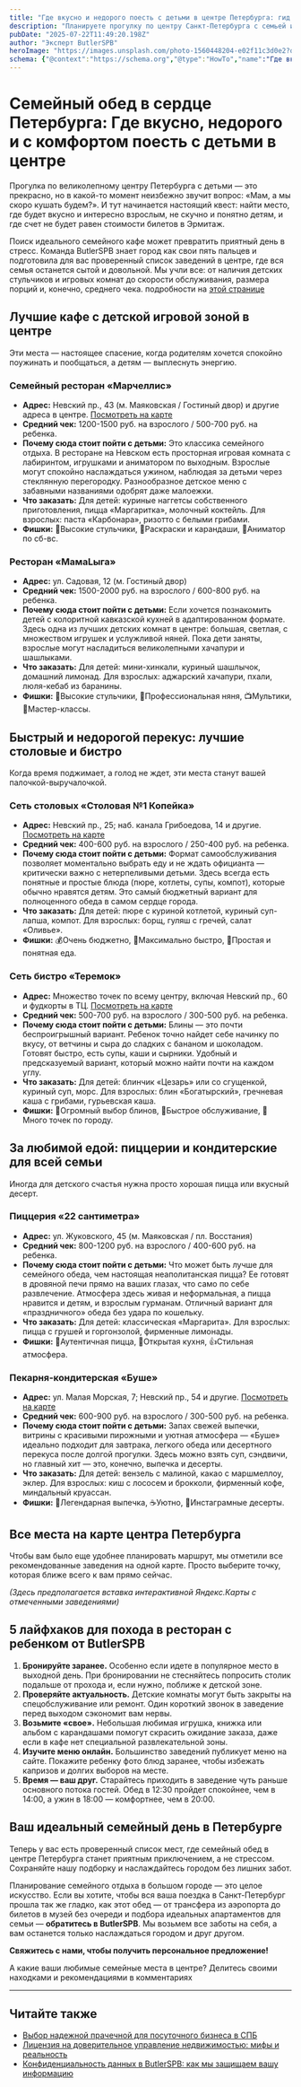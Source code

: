 ```yaml
---
title: "Где вкусно и недорого поесть с детьми в центре Петербурга: гид от ButlerSPB"
description: "Планируете прогулку по центру Санкт-Петербурга с семьей и ищете место для обеда, которое не ударит по кошельку и понравится маленьким гурманам? Ваш верный помощник ButlerSPB подготовил подборку проверенных кафе и ресторанов, где вас ждут вкусные блюда, приятные цены и гостеприимная атмосфера для гостей с детьми. Откройте наш гид по лучшим семейным заведениям в сердце города!"
pubDate: "2025-07-22T11:49:20.198Z"
author: "Эксперт ButlerSPB"
heroImage: "https://images.unsplash.com/photo-1560448204-e02f11c3d0e2?q=80&w=2070&auto=format&fit=crop"
schema: {"@context":"https://schema.org","@type":"HowTo","name":"Где вкусно и недорого поесть с детьми в центре Петербурга: гид от ButlerSPB","description":"Планируете прогулку по центру Санкт-Петербурга с семьей и ищете место для обеда, которое не ударит по кошельку и понравится маленьким гурманам? Ваш верный помощник ButlerSPB подготовил подборку проверенных кафе и ресторанов, где вас ждут вкусные блюда, приятные цены и гостеприимная атмосфера для гостей с детьми. Откройте наш гид по лучшим семейным заведениям в сердце города!","image":{"@type":"ImageObject","url":"https://images.unsplash.com/photo-1560448204-e02f11c3d0e2?q=80&w=2070&auto=format&fit=crop"},"aggregateRating":{"@type":"AggregateRating","ratingValue":"4.7","reviewCount":312,"bestRating":"5","worstRating":"1"},"publisher":{"@type":"Organization","name":"Блог ButlerSPB","logo":{"@type":"ImageObject","url":"https://butlerspb-blog.netlify.app/favicon.ico"}},"mainEntityOfPage":{"@type":"WebPage","@id":"https://butlerspb-blog.netlify.app/blog/gde-vkusno-i-nedorogo-poest-s-detmi-v-centre-goroda/"}}
---
```


# Семейный обед в сердце Петербурга: Где вкусно, недорого и с комфортом поесть с детьми в центре

Прогулка по великолепному центру Петербурга с детьми — это прекрасно, но в какой-то момент неизбежно звучит вопрос: «Мам, а мы скоро кушать будем?». И тут начинается настоящий квест: найти место, где будет вкусно и интересно взрослым, не скучно и понятно детям, и где счет не будет равен стоимости билетов в Эрмитаж.

Поиск идеального семейного кафе может превратить приятный день в стресс. Команда ButlerSPB знает город как свои пять пальцев и подготовила для вас проверенный список заведений в центре, где вся семья останется сытой и довольной. Мы учли все: от наличия детских стульчиков и игровых комнат до скорости обслуживания, размера порций и, конечно, среднего чека. подробности на <a href="https://butlerspb.ru/rent" target="_blank" rel="nofollow">этой странице</a>

## Лучшие кафе с детской игровой зоной в центре

Эти места — настоящее спасение, когда родителям хочется спокойно поужинать и пообщаться, а детям — выплеснуть энергию.

### Семейный ресторан «Марчеллис»

*   **Адрес:** Невский пр., 43 (м. Маяковская / Гостиный двор) и другие адреса в центре. [Посмотреть на карте](https://yandex.ru/maps)
*   **Средний чек:** 1200-1500 руб. на взрослого / 500-700 руб. на ребенка.
*   **Почему сюда стоит пойти с детьми:** Это классика семейного отдыха. В ресторане на Невском есть просторная игровая комната с лабиринтом, игрушками и аниматором по выходным. Взрослые могут спокойно наслаждаться ужином, наблюдая за детьми через стеклянную перегородку. Разнообразное детское меню с забавными названиями одобрят даже малоежки.
*   **Что заказать:** Для детей: куриные наггетсы собственного приготовления, пицца «Маргаритка», молочный коктейль. Для взрослых: паста «Карбонара», ризотто с белыми грибами.
*   **Фишки:** 👶Высокие стульчики, 🎨Раскраски и карандаши, 🧸Аниматор по сб-вс.

### Ресторан «МамаLыга»

*   **Адрес:** ул. Садовая, 12 (м. Гостиный двор)
*   **Средний чек:** 1500-2000 руб. на взрослого / 600-800 руб. на ребенка.
*   **Почему сюда стоит пойти с детьми:** Если хочется познакомить детей с колоритной кавказской кухней в адаптированном формате. Здесь одна из лучших детских комнат в центре: большая, светлая, с множеством игрушек и услужливой няней. Пока дети заняты, взрослые могут насладиться великолепными хачапури и шашлыками.
*   **Что заказать:** Для детей: мини-хинкали, куриный шашлычок, домашний лимонад. Для взрослых: аджарский хачапури, пхали, люля-кебаб из баранины.
*   **Фишки:** 👶Высокие стульчики, 🧸Профессиональная няня, 📺Мультики, 🎨Мастер-классы.

## Быстрый и недорогой перекус: лучшие столовые и бистро

Когда время поджимает, а голод не ждет, эти места станут вашей палочкой-выручалочкой.

### Сеть столовых «Столовая №1 Копейка»

*   **Адрес:** Невский пр., 25; наб. канала Грибоедова, 14 и другие. [Посмотреть на карте](https://yandex.ru/maps)
*   **Средний чек:** 400-600 руб. на взрослого / 250-400 руб. на ребенка.
*   **Почему сюда стоит пойти с детьми:** Формат самообслуживания позволяет моментально выбрать еду и не ждать официанта — критически важно с нетерпеливыми детьми. Здесь всегда есть понятные и простые блюда (пюре, котлеты, супы, компот), которые обычно нравятся детям. Это самый бюджетный вариант для полноценного обеда в самом сердце города.
*   **Что заказать:** Для детей: пюре с куриной котлетой, куриный суп-лапша, компот. Для взрослых: борщ, гуляш с гречей, салат «Оливье».
*   **Фишки:** 💰Очень бюджетно, 🏃Максимально быстро, 🥣Простая и понятная еда.

### Сеть бистро «Теремок»

*   **Адрес:** Множество точек по всему центру, включая Невский пр., 60 и фудкорты в ТЦ. [Посмотреть на карте](https://yandex.ru/maps)
*   **Средний чек:** 500-700 руб. на взрослого / 300-500 руб. на ребенка.
*   **Почему сюда стоит пойти с детьми:** Блины — это почти беспроигрышный вариант. Ребенок точно найдет себе начинку по вкусу, от ветчины и сыра до сладких с бананом и шоколадом. Готовят быстро, есть супы, каши и сырники. Удобный и предсказуемый вариант, который можно найти почти на каждом углу.
*   **Что заказать:** Для детей: блинчик «Цезарь» или со сгущенкой, куриный суп, морс. Для взрослых: блин «Богатырский», гречневая каша с грибами, гурьевская каша.
*   **Фишки:** 🥞Огромный выбор блинов, 🏃Быстрое обслуживание, 📍Много точек по городу.

## За любимой едой: пиццерии и кондитерские для всей семьи

Иногда для детского счастья нужна просто хорошая пицца или вкусный десерт.

### Пиццерия «22 сантиметра»

*   **Адрес:** ул. Жуковского, 45 (м. Маяковская / пл. Восстания)
*   **Средний чек:** 800-1200 руб. на взрослого / 400-600 руб. на ребенка.
*   **Почему сюда стоит пойти с детьми:** Что может быть лучше для семейного обеда, чем настоящая неаполитанская пицца? Ее готовят в дровяной печи прямо на ваших глазах, что само по себе развлечение. Атмосфера здесь живая и неформальная, а пицца нравится и детям, и взрослым гурманам. Отличный вариант для «праздничного» обеда без удара по кошельку.
*   **Что заказать:** Для детей: классическая «Маргарита». Для взрослых: пицца с грушей и горгонзолой, фирменные лимонады.
*   **Фишки:** 🍕Аутентичная пицца, 👀Открытая кухня, 👍Стильная атмосфера.

### Пекарня-кондитерская «Буше»

*   **Адрес:** ул. Малая Морская, 7; Невский пр., 54 и другие. [Посмотреть на карте](https://yandex.ru/maps)
*   **Средний чек:** 600-900 руб. на взрослого / 300-500 руб. на ребенка.
*   **Почему сюда стоит пойти с детьми:** Запах свежей выпечки, витрины с красивыми пирожными и уютная атмосфера — «Буше» идеально подходит для завтрака, легкого обеда или десертного перекуса после долгой прогулки. Здесь можно взять суп, сэндвичи, но главный хит — это, конечно, выпечка и десерты.
*   **Что заказать:** Для детей: вензель с малиной, какао с маршмеллоу, эклер. Для взрослых: киш с лососем и брокколи, фирменный кофе, миндальный круассан.
*   **Фишки:** 🥐Легендарная выпечка, ☕Уютно, 🍰Инстаграмные десерты.

## Все места на карте центра Петербурга

Чтобы вам было еще удобнее планировать маршрут, мы отметили все рекомендованные заведения на одной карте. Просто выберите точку, которая ближе всего к вам прямо сейчас.

*(Здесь предполагается вставка интерактивной Яндекс.Карты с отмеченными заведениями)*

## 5 лайфхаков для похода в ресторан с ребенком от ButlerSPB

1.  **Бронируйте заранее.** Особенно если идете в популярное место в выходной день. При бронировании не стесняйтесь попросить столик подальше от прохода и, если нужно, поближе к детской зоне.
2.  **Проверяйте актуальность.** Детские комнаты могут быть закрыты на спецобслуживание или ремонт. Один короткий звонок в заведение перед выходом сэкономит вам нервы.
3.  **Возьмите «свое».** Небольшая любимая игрушка, книжка или альбом с карандашами помогут скрасить ожидание заказа, даже если в кафе нет специальной развлекательной зоны.
4.  **Изучите меню онлайн.** Большинство заведений публикует меню на сайте. Покажите ребенку фото блюд заранее, чтобы избежать капризов и долгих выборов на месте.
5.  **Время — ваш друг.** Старайтесь приходить в заведение чуть раньше основного потока гостей. Обед в 12:30 пройдет спокойнее, чем в 14:00, а ужин в 18:00 — комфортнее, чем в 20:00.

## Ваш идеальный семейный день в Петербурге

Теперь у вас есть проверенный список мест, где семейный обед в центре Петербурга станет приятным приключением, а не стрессом. Сохраняйте нашу подборку и наслаждайтесь городом без лишних забот.

Планирование семейного отдыха в большом городе — это целое искусство. Если вы хотите, чтобы вся ваша поездка в Санкт-Петербург прошла так же гладко, как этот обед — от трансфера из аэропорта до билетов в музей без очереди и подбора идеальных апартаментов для семьи — **обратитесь в ButlerSPB**. Мы возьмем все заботы на себя, а вам останется только наслаждаться городом и друг другом.

**Свяжитесь с нами, чтобы получить персональное предложение!**

А какие ваши любимые семейные места в центре? Делитесь своими находками и рекомендациями в комментариях

---

## Читайте также

*   [Выбор надежной прачечной для посуточного бизнеса в СПБ](/blog/vybor-nadezhnoy-prachechnoy-dlya-posutochnogo-biznesa-v-spb/)
*   [Лицензия на доверительное управление недвижимостью: мифы и реальность](/blog/licenziya-na-doveritelnoe-upravlenie-nedvizhimostyu/)
*   [Конфиденциальность данных в ButlerSPB: как мы защищаем вашу информацию](/blog/kak-my-obespechivaem-konfidencialnost-dannyh/)
